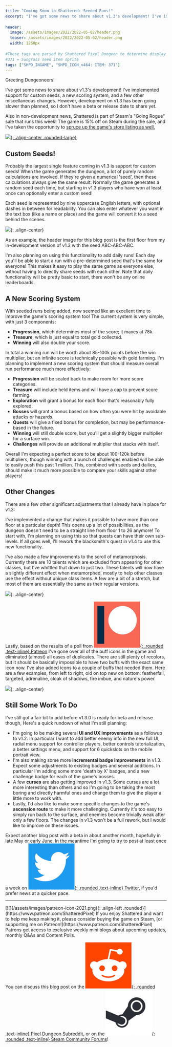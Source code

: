 ```yaml
---
title: "Coming Soon to Shattered: Seeded Runs!"
excerpt: "I've got some news to share about v1.3's development! I've implement support for custom seeds, a new scoring system, and a few other miscellaneous changes. However, development on v1.3 has been going slower than planned, so I don't have a beta or release date to share yet."

header:
  image: /assets/images/2022/2022-05-02/header.png
  teaser: /assets/images/2022/2022-05-02/header.png
  width: 1260px

#These tags are parsed by Shattered Pixel Dungeon to determine display in its news feed
#371 = Sungrass seed item sprite
tags: ["SHPD_INGAME", "SHPD_ICON_v464: ITEM: 371"]
---
```


Greeting Dungeoneers!

I've got some news to share about v1.3's development! I've implemented support for custom seeds, a new scoring system, and a few other miscellaneous changes. However, development on v1.3 has been going slower than planned, so I don't have a beta or release date to share yet.

Also in non-development news, Shattered is part of Steam's "Going Rogue" sale that runs this week! The game is 15% off on Steam during the sale, and I've taken the opportunity to [spruce up the game's store listing as well.](https://store.steampowered.com/app/1769170/Shattered_Pixel_Dungeon/)

[![](/assets/images/{{page.date|date:'%Y/%Y-%m-%d'}}/going-rogue.png){: .align-center .rounded-large}](https://store.steampowered.com/app/1769170/Shattered_Pixel_Dungeon/)

## Custom Seeds!

Probably the largest single feature coming in v1.3 is support for custom seeds! When the game generates the dungeon, a lot of purely random calculations are involved. If they're given a numerical 'seed', then these calculations always give the same result. Normally the game generates a random seed each time, but starting in v1.3 players who have won at least once can optionally enter a custom seed!

Each seed is represented by nine uppercase English letters, with optional dashes in between for readability. You can also enter whatever you want in the text box (like a name or place) and the game will convert it to a seed behind the scenes.

![](/assets/images/{{page.date|date:'%Y/%Y-%m-%d'}}/seed-entry.png){: .align-center}

As an example, the header image for this blog post is the first floor from my in-development version of v1.3 with the seed ABC-ABC-ABC.

I'm also planning on using this functionality to add daily runs! Each day you'll be able to start a run with a pre-determined seed that's the same for everyone! This makes it easy to play the same game as everyone else, without having to directly share seeds with each other. Note that daily functionality will be pretty basic to start, there won't be any online leaderboards.

## A New Scoring System

With seeded runs being added, now seemed like an excellent time to improve the game's scoring system too! The current system is very simple, with just 3 components:

- **Progression**, which determines most of the score; it maxes at 78k.
- **Treasure**, which is just equal to total gold collected.
- **Winning** will also double your score.

In total a winning run will be worth about 85-100k points before the win multiplier, but an infinite score is technically possible with gold farming. I'm planning to implement a new scoring system that should measure overall run performance much more effectively:

- **Progression** will be scaled back to make room for more score categories.
- **Treasure** will include held items and will have a cap to prevent score farming.
- **Exploration** will grant a bonus for each floor that's reasonably fully explored.
- **Bosses** will grant a bonus based on how often you were hit by avoidable attacks or hazards.
- **Quests** will give a fixed bonus for completion, but may be performance-based in the future.
- **Winning** will still double score, but you'll get a slightly bigger multiplier for a surface win.
- **Challenges** will provide an additional multiplier that stacks with itself.

Overall I'm expecting a perfect score to be about 100-120k before multipliers, though winning with a bunch of challenges enabled will be able to easily push this past 1 million. This, combined with seeds and dailies, should make it much more possible to compare your skills against other players!

## Other Changes

There are a few other significant adjustments that I already have in place for v1.3:

I've implemented a change that makes it possible to have more than one floor at a particular depth! This opens up a lot of possibilities, as the dungeon doesn't need to be a straight line from floor 1 to 26 anymore! To start with, I'm planning on using this so that quests can have their own sub-levels. If all goes well, I'll rework the blacksmith's quest in v1.4 to use this new functionality.

I've also made a few improvements to the scroll of metamorphosis. Currently there are 10 talents which are excluded from appearing for other classes, but I've whittled that down to just two. These talents will now have a slightly different effect when metamorphed, mostly to help other classes use the effect without unique class items. A few are a bit of a stretch, but most of them are essentially the same as their regular versions.

![](/assets/images/{{page.date|date:'%Y/%Y-%m-%d'}}/metamorph.png){: .align-center}

Lastly, based on the results of a poll from [![](/assets/images/patreon-icon-2021.png){: .rounded .text-inline} Patreon](https://www.patreon.com/ShatteredPixel) I've gone over all of the buff icons in the game and eliminated (almost) all cases of duplicates. There are still plenty of recolors, but it should be basically impossible to have two buffs with the exact same icon now. I've also added icons to a couple of buffs that needed them. Here are a few examples, from left to right, old on top new on bottom: featherfall, targeted, adrenaline, cloak of shadows, fire imbue, and nature's power.

![](/assets/images/{{page.date|date:'%Y/%Y-%m-%d'}}/buff-icons.png){: .align-center}

## Still Some Work To Do

I've still got a fair bit to add before v1.3.0 is ready for beta and release though, Here's a quick rundown of what I'm still planning:

- I'm going to be making several **UI and UX improvements** as a followup to v1.2. In particular I want to add better enemy info in the new full UI, radial menu support for controller players, better controls tutorialization, a better settings menu, and support for 6 quickslots on the mobile portrait view.
- I'm also making some more **incremental badge improvements** in v1.3. Expect some adjustments to existing badges and several additions. In particular I'm adding some more 'death by X' badges, and a new challenge badge for each of the game's bosses.
- A few **curses** are also getting improved in v1.3. Some curses are a lot more interesting than others and so I'm going to be taking the most boring and directly harmful ones and change them to give the player a little more to work with.
- Lastly, I'd also like to make some specific changes to the game's **ascension route** to make it more challenging. Currently it's too easy to simply run back to the surface, and enemies become trivially weak after only a few floors. The changes in v1.3 won't be a full rework, but I would like to improve on these issues.

Expect another blog post with a beta in about another month, hopefully in late May or early June. In the meantime I'm going to try to post at least once a week on [![](/assets/images/twitter-icon.png){: .rounded .text-inline} Twitter](https://twitter.com/ShatteredPixel), if you'd prefer news at a quicker pace.

---

<div markdown="1" style="display: inline-block;">
[![](/assets/images/patreon-icon-2021.png){: .align-left .rounded}](https://www.patreon.com/ShatteredPixel) If you enjoy Shattered and want to help me keep making it, please consider buying the game on Steam, [or supporting me on Patreon!](https://www.patreon.com/ShatteredPixel) Patrons get access to exclusive weekly mini blogs about upcoming updates, monthly Q&As and Content Polls.
</div>

You can discuss this blog post on the [![](/assets/images/reddit-icon.png){: .rounded .text-inline} Pixel Dungeon Subreddit](https://www.reddit.com/r/PixelDungeon/comments/ugv2d1/), or on the [![](/assets/images/steam-icon.png){: .rounded .text-inline} Steam Community Forums](https://steamcommunity.com/app/1769170/eventcomments/3273564019260330643)!
